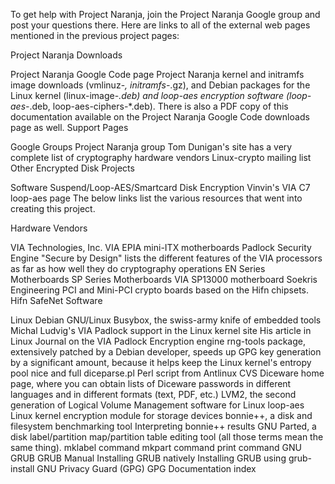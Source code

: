 To get help with Project Naranja, join the Project Naranja Google group and post your questions there. Here are links to all of the external web pages mentioned in the previous project pages:

Project Naranja Downloads

Project Naranja Google Code page
Project Naranja kernel and initramfs image downloads (vmlinuz-*, initramfs-*.gz), and Debian packages for the Linux kernel (linux-image-*.deb) and loop-aes encryption software (loop-aes-*.deb, loop-aes-ciphers-*.deb).
There is also a PDF copy of this documentation available on the Project Naranja Google Code downloads page as well.
Support Pages

Google Groups
Project Naranja group
Tom Dunigan's site has a very complete list of cryptography hardware vendors
Linux-crypto mailing list
Other Encrypted Disk Projects

Software Suspend/Loop-AES/Smartcard Disk Encryption
Vinvin's VIA C7 loop-aes page
The below links list the various resources that went into creating this project.

Hardware Vendors

VIA Technologies, Inc.
VIA EPIA mini-ITX motherboards
Padlock Security Engine
"Secure by Design" lists the different features of the VIA processors as far as how well they do cryptography operations
EN Series Motherboards
SP Series Motherboards
VIA SP13000 motherboard
Soekris Engineering
PCI and Mini-PCI crypto boards based on the Hifn chipsets.
Hifn
SafeNet
Software

Linux
Debian GNU/Linux
Busybox, the swiss-army knife of embedded tools
Michal Ludvig's VIA Padlock support in the Linux kernel site
His article in Linux Journal on the VIA Padlock Encryption engine
rng-tools package, extensively patched by a Debian developer, speeds up GPG key generation by a significant amount, because it helps keep the Linux kernel's entropy pool nice and full
diceparse.pl Perl script from Antlinux CVS
Diceware home page, where you can obtain lists of Diceware passwords in different languages and in different formats (text, PDF, etc.)
LVM2, the second generation of Logical Volume Management software for Linux
loop-aes Linux kernel encryption module for storage devices
bonnie++, a disk and filesystem benchmarking tool
Interpreting bonnie++ results
GNU Parted, a disk label/partition map/partition table editing tool (all those terms mean the same thing).
mklabel command
mkpart command
print command
GNU GRUB
GRUB Manual
Installing GRUB natively
Installing GRUB using grub-install
GNU Privacy Guard (GPG)
GPG Documentation index
